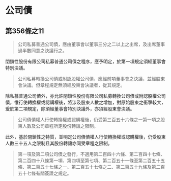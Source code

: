 # 公司債

## 第356條之11

> 公司私募普通公司債，應由董事會以董事三分之二以上之出席，及出席董事過半數同意之決議行之。

閉鎖性股份有限公司私募普通公司債之程序，應予明定，於第一項規定須經董事會特別決議。

> 公司私募轉換公司債或附認股權公司債，應經前項董事會之決議，並經股東會決議。但章程規定無須經股東會決議者，從其規定。

除私募普通公司債外，亦允許閉鎖性股份有限公司私募轉換公司債或附認股權公司債，惟行使轉換權或認購權後，將涉及股東人數之增加，對原始股東之衝擊較大，爰於第二項規定，除須經董事會特別決議外，亦須經股東會決議。

> 公司債債權人行使轉換權或認購權後，仍受第三百五十六條之一第一項之股東人數及公司章程所定股份轉讓之限制。

此外，基於閉鎖性之特質，並明定公司債債權人行使轉換權或認購權後，仍受股東人數三十五人之限制且其股份轉讓亦同受章程之限制。

> 第一項及第二項公司債之發行，不適用第二百四十六條、第二百四十七條、第二百四十八條第一項、第四項至第七項、第二百五十一條至第二百五十五條、第二百五十七條之一、第二百五十七條之二、第二百五十九條及第二百五十七條有關簽證之規定。
